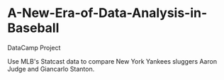 # A-New-Era-of-Data-Analysis-in-Baseball
DataCamp Project

Use MLB's Statcast data to compare New York Yankees sluggers Aaron Judge and Giancarlo Stanton.
